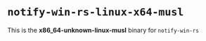 # `notify-win-rs-linux-x64-musl`

This is the **x86_64-unknown-linux-musl** binary for `notify-win-rs`

